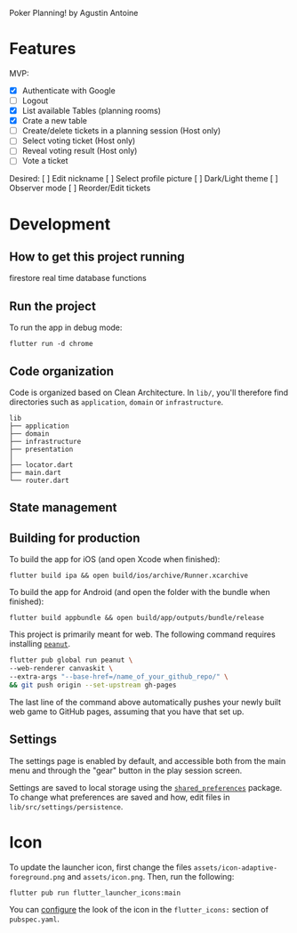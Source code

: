 Poker Planning! by Agustin Antoine

# Features

MVP:
-[x] Authenticate with Google
-[ ] Logout
-[x] List available Tables (planning rooms)
-[x] Crate a new table
-[ ] Create/delete tickets in a planning session (Host only)
-[ ] Select voting ticket (Host only)
-[ ] Reveal voting result (Host only)
-[ ] Vote a ticket

Desired:
[ ] Edit nickname
[ ] Select profile picture
[ ] Dark/Light theme
[ ] Observer mode
[ ] Reorder/Edit tickets

# Development

## How to get this project running

firestore
real time database
functions

## Run the project

To run the app in debug mode:
```shell
flutter run -d chrome
```

## Code organization

Code is organized based on Clean Architecture.
In `lib/`, you'll therefore find directories such as `application`,
`domain` or `infrastructure`. 

```text
lib
├── application
├── domain
├── infrastructure
├── presentation
│
├── locator.dart
├── main.dart
└── router.dart
```

## State management

## Building for production

To build the app for iOS (and open Xcode when finished):

```shell
flutter build ipa && open build/ios/archive/Runner.xcarchive
```

To build the app for Android (and open the folder with the bundle when finished):

```shell
flutter build appbundle && open build/app/outputs/bundle/release
```

This project is primarily meant for web. The following command requires installing
[`peanut`](https://pub.dev/packages/peanut/install).

```bash
flutter pub global run peanut \
--web-renderer canvaskit \
--extra-args "--base-href=/name_of_your_github_repo/" \
&& git push origin --set-upstream gh-pages
```

The last line of the command above automatically pushes
your newly built web game to GitHub pages, assuming that you have
that set up.

## Settings

The settings page is enabled by default, and accessible both
from the main menu and through the "gear" button in the play session screen.

Settings are saved to local storage using the 
[`shared_preferences`](https://pub.dev/packages/shared_preferences)
package.
To change what preferences are saved and how, edit files in
`lib/src/settings/persistence`.


# Icon

To update the launcher icon, first change the files
`assets/icon-adaptive-foreground.png` and `assets/icon.png`.
Then, run the following:

```bash
flutter pub run flutter_launcher_icons:main
```

You can [configure](https://github.com/fluttercommunity/flutter_launcher_icons#book-guide)
the look of the icon in the `flutter_icons:` section of `pubspec.yaml`.